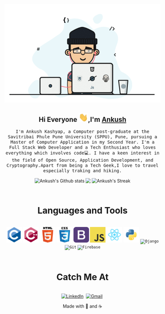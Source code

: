 <p align='center'>
  <img  src="https://github.com/Anku-Kashyap/Anku-kashyap/blob/master/gifs/Developer.gif" alt="Developer gif">
</p>
<h2 align="center">Hi Everyone <img width="30px" src="https://github.com/Anku-Kashyap/Anku-kashyap/blob/master/gifs/Hi.gif">,I'm <a href="https">Ankush</a></h2>
<p align="center">
  <samp>
I'm Ankush Kashyap, a Computer post-graduate at the Savitribai Phule Pune University (SPPU), Pune, pursuing a Master of Computer Application in my Second Year. I'm a Full Stack Web Developer and a Tech Enthusiast who loves everything which involves code💻. I have a keen interest in the field of Open Source, Application Development, and Cryptography.Apart from being a Tech Geek,I love to travel especially traking and hiking.
  </samp>
</p>
<p align="center">
<img align="center" src="https://github-readme-stats.vercel.app/api?username=Anku-kashyap&show_icons=true&border=true&icon_color=79ff97&text_color=efefef&bg_color=24292e&title_color=fff" alt="Ankush's Github stats">
<img align="center" src="https://github-readme-stats.vercel.app/api/top-langs/?username=Anku-kashyap&hide_title=false&layout=compact&bg_color=24292e&text_color=fff&title_color=fff">
<img align="center" src="https://github-readme-streak-stats.herokuapp.com/?user=Anku-kashyap&theme=tokyonight" alt="Ankush's Streak">
</p><br>
<h1 align="center">Languages and Tools</h1>
<p align="center">
<br>
 <code><img height="50" src="https://github.com/devicons/devicon/blob/master/icons/c/c-original.svg" alt="C"></code>
<code><img height="50" src="https://raw.githubusercontent.com/devicons/devicon/master/icons/cplusplus/cplusplus-original.svg" alt="C++"></code>
<code><img height="50" src="https://raw.githubusercontent.com/github/explore/80688e429a7d4ef2fca1e82350fe8e3517d3494d/topics/html/html.png" alt="HTML"></code>
<code><img height="50" src="https://raw.githubusercontent.com/github/explore/80688e429a7d4ef2fca1e82350fe8e3517d3494d/topics/css/css.png" alt="CSS"></code>
<code><img height="50" src="https://raw.githubusercontent.com/github/explore/80688e429a7d4ef2fca1e82350fe8e3517d3494d/topics/bootstrap/bootstrap.png" alt="Bootstrap"></code>
<code><img height="50" src="https://raw.githubusercontent.com/github/explore/80688e429a7d4ef2fca1e82350fe8e3517d3494d/topics/javascript/javascript.png" alt="Javascript"></code>
<code><img height="50" src="https://raw.githubusercontent.com/github/explore/80688e429a7d4ef2fca1e82350fe8e3517d3494d/topics/react/react.png" alt="ReactJS"></code>
<code><img height="50" src="https://raw.githubusercontent.com/github/explore/80688e429a7d4ef2fca1e82350fe8e3517d3494d/topics/python/python.png" alt="Python"></code>
<code><img height="50" src="https://www.vectorlogo.zone/logos/djangoproject/djangoproject-ar21.svg" alt="Django"></code>
<code><img height="50" src="https://www.vectorlogo.zone/logos/git-scm/git-scm-icon.svg" alt="Git"></code>
<code><img height="50" src="https://www.vectorlogo.zone/logos/firebase/firebase-icon.svg" alt="Firebase"></code>





</p><br>
<h1 align="center">Catch Me At</h1>
<p align="center">
<br>
<a href="https://www.linkedin.com/in/jeesa-prakash-71b126179/"><img src="https://img.shields.io/badge/linkedin-%230077B5.svg?&style=for-the-badge&logo=linkedin&logoColor=white" alt="LinkedIn" /></a>&nbsp;
<a href="mailto:jeesa.cool97@gmail.com?subject=Hi%20Ankush"><img src="https://img.shields.io/badge/gmail-%23D14836.svg?&style=for-the-badge&logo=gmail&logoColor=white" alt="Gmail"/></a>&nbsp;
</p>

<p align="center">
Made with 💖 and ☕</p>
